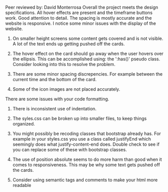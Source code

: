


Peer reviewed by: David Monterrosa
Overall the project meets the design specifications. All hover effects are present and the timeframe buttons work. Good attention to detail. The spacing is mostly accurate and the website is responsive. I notice some minor issues with the display of the website.
<!-- 1 has been fixed -->
1. On smaller height screens some content gets covered and is not visible. A lot of the text ends up getting pushed off the cards.
<!-- 2 has been fixed -->
2. The hover effect on the card should go away when the user hovers over the ellipsis. This can be accomplished using: the ':has()' pseudo class. Consider looking into this to resolve the problem. 

3. There are some minor spacing discrepencies. For example between the current time and the bottom of the card.

4. Some of the icon images are not placed accurately.

There are some issues with your code formatting.
1. There is inconsistent use of indentation.

2. The syles.css can be broken up into smaller files, to keep things organized.

3. You might possibly be recoding classes that bootstrap already has. For example in your styles.css you use a class called justifyEnd which seemingly does what justify-content-end does. Double check to see if you can replace some of these with bootstrap classes.

4. The use of position absolute seems to do more harm than good when it comes to responsiveness. This may be why some text gets pushed off the cards.
<!-- 5 has been fixed -->
5. Consider using semantic tags and comments to make your html more readable